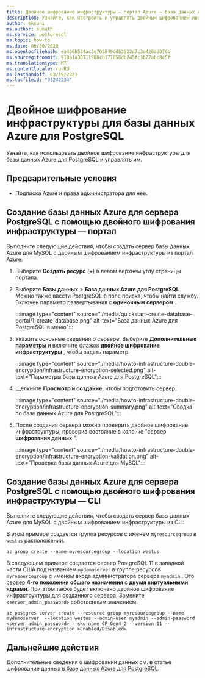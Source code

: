 ```yaml
---
title: Двойное шифрование инфраструктуры — портал Azure — база данных Azure для PostgreSQL
description: Узнайте, как настроить и управлять двойным шифрованием инфраструктуры для базы данных Azure для PostgreSQL.
author: mksuni
ms.author: sumuth
ms.service: postgresql
ms.topic: how-to
ms.date: 06/30/2020
ms.openlocfilehash: ea486b534ac3e703849ddb3922d7c3a428dd076b
ms.sourcegitcommit: 910a1a38711966cb171050db245fc3b22abc8c5f
ms.translationtype: MT
ms.contentlocale: ru-RU
ms.lasthandoff: 03/19/2021
ms.locfileid: "93242234"
---
```

# <a name="infrastructure-double-encryption-for-azure-database-for-postgresql"></a>Двойное шифрование инфраструктуры для базы данных Azure для PostgreSQL

Узнайте, как использовать двойное шифрование инфраструктуры для базы данных Azure для PostgreSQL и управлять им.

## <a name="prerequisites"></a>Предварительные условия

* Подписка Azure и права администратора для нее.

## <a name="create-an-azure-database-for-postgresql-server-with-infrastructure-double-encryption---portal"></a>Создание базы данных Azure для сервера PostgreSQL с помощью двойного шифрования инфраструктуры — портал

Выполните следующие действия, чтобы создать сервер базы данных Azure для MySQL с двойным шифрованием инфраструктуры из портал Azure.

1. Выберите **Создать ресурс** (+) в левом верхнем углу страницы портала.

2. Выберите **Базы данных** > **База данных Azure для PostgreSQL**. Можно также ввести PostgreSQL в поле поиска, чтобы найти службу. Включен параметр развертывания с **одиночным сервером** .

   :::image type="content" source="./media/quickstart-create-database-portal/1-create-database.png" alt-text="База данных Azure для PostgreSQL в меню":::

3. Укажите основные сведения о сервере. Выберите **Дополнительные параметры** и включите флажок **двойное шифрование инфраструктуры** , чтобы задать параметр.

    :::image type="content" source="./media/howto-infrastructure-double-encryption/infrastructure-encryption-selected.png" alt-text="Параметры базы данных Azure для PostgreSQL":::

4. Щелкните **Просмотр и создание**, чтобы подготовить сервер.

    :::image type="content" source="./media/howto-infrastructure-double-encryption/infrastructure-encryption-summary.png" alt-text="Сводка по базе данных Azure для PostgreSQL":::

5. После создания сервера можно проверить двойное шифрование инфраструктуры, проверив состояние в колонке "сервер **шифрования данных** ".

    :::image type="content" source="./media/howto-infrastructure-double-encryption/infrastructure-encryption-validation.png" alt-text="Проверка базы данных Azure для MySQL":::

## <a name="create-an-azure-database-for-postgresql-server-with-infrastructure-double-encryption---cli"></a>Создание базы данных Azure для сервера PostgreSQL с помощью двойного шифрования инфраструктуры — CLI

Выполните следующие действия, чтобы создать сервер базы данных Azure для MySQL с двойным шифрованием инфраструктуры из CLI:

В этом примере создается группа ресурсов с именем `myresourcegroup` в `westus` расположении.

```azurecli-interactive
az group create --name myresourcegroup --location westus
```
В следующем примере создается сервер PostgreSQL 11 в западной части США под названием `mydemoserver` в группе ресурсов `myresourcegroup` с именем входа администратора сервера `myadmin` . Это сервер **4-го поколения** **общего назначения** с **двумя виртуальными ядрами**. При этом также будет включено двойное шифрование инфраструктуры для созданного сервера. Замените `<server_admin_password>` собственным значением.

```azurecli-interactive
az postgres server create --resource-group myresourcegroup --name mydemoserver  --location westus --admin-user myadmin --admin-password <server_admin_password> --sku-name GP_Gen4_2 --version 11 --infrastructure-encryption >Enabled/Disabled>
```

## <a name="next-steps"></a>Дальнейшие действия

Дополнительные сведения о шифровании данных см. в статье шифрование данных в [базе данных Azure для PostgreSQL](concepts-Infrastructure-double-encryption.md).

